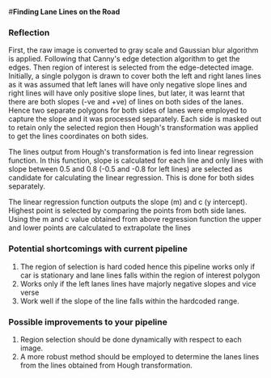#**Finding Lane Lines on the Road** 

### Reflection

First, the raw image is converted to gray scale and Gaussian blur algorithm is applied. Following that Canny's edge detection algorithm to get the edges.  Then region of interest is selected from the edge-detected image. Initially, a single polygon is drawn to cover both the left and right lanes lines as it was assumed that left lanes will have only negative slope lines and right lines will have only positive slope lines, but later, it was learnt that there are both slopes (-ve and +ve) of lines on both sides of the lanes. Hence two separate polygons for both sides of lanes were employed to capture the slope and it was processed separately. Each side is masked out to retain only the selected region then Hough's transformation was applied to get the lines coordinates on both sides. 

The lines output from Hough's transformation is fed into linear regression function. In this function, slope is calculated for each line and only lines with slope between 0.5 and 0.8 (-0.5 and -0.8 for left lines) are selected as candidate for calculating the linear regression. This is done for both sides separately. 

The linear regression function outputs the slope (m) and c (y intercept). Highest point is selected by comparing the points from both side lanes. Using the m and c value obtained from above regression function the upper and lower points are calculated to extrapolate the lines

### Potential shortcomings with current pipeline


1. The region of selection is hard coded hence this pipeline works only if car is stationary and lane lines falls within the region of interest polygon
2. Works only if the left lanes lines have majorly negative slopes and vice verse
3. Work well if the slope of the line falls within the hardcoded range.

### Possible improvements to your pipeline

1. Region selection should be done dynamically with respect to each image.
2.  A more robust method should be employed to determine the lanes lines from the lines obtained from Hough transformation. 
